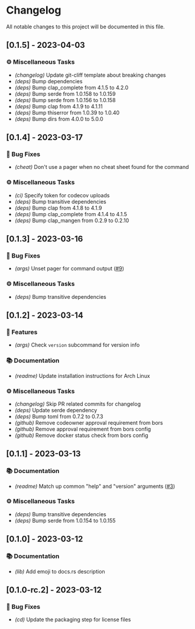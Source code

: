 # Changelog

All notable changes to this project will be documented in this file.

## [0.1.5] - 2023-04-03

### ⚙️ Miscellaneous Tasks

- *(changelog)* Update git-cliff template about breaking changes
- *(deps)* Bump dependencies
- *(deps)* Bump clap_complete from 4.1.5 to 4.2.0
- *(deps)* Bump serde from 1.0.158 to 1.0.159
- *(deps)* Bump serde from 1.0.156 to 1.0.158
- *(deps)* Bump clap from 4.1.9 to 4.1.11
- *(deps)* Bump thiserror from 1.0.39 to 1.0.40
- *(deps)* Bump dirs from 4.0.0 to 5.0.0

## [0.1.4] - 2023-03-17

### 🐛 Bug Fixes

- *(cheat)* Don't use a pager when no cheat sheet found for the command

### ⚙️ Miscellaneous Tasks

- *(ci)* Specify token for codecov uploads
- *(deps)* Bump transitive dependencies
- *(deps)* Bump clap from 4.1.8 to 4.1.9
- *(deps)* Bump clap_complete from 4.1.4 to 4.1.5
- *(deps)* Bump clap_mangen from 0.2.9 to 0.2.10

## [0.1.3] - 2023-03-16

### 🐛 Bug Fixes

- *(args)* Unset pager for command output ([#9](https://github.com/orhun/halp/issues/9))

### ⚙️ Miscellaneous Tasks

- *(deps)* Bump transitive dependencies

## [0.1.2] - 2023-03-14

### 🐙 Features

- *(args)* Check `version` subcommand for version info

### 📚 Documentation

- *(readme)* Update installation instructions for Arch Linux

### ⚙️ Miscellaneous Tasks

- *(changelog)* Skip PR related commits for changelog
- *(deps)* Update serde dependency
- *(deps)* Bump toml from 0.7.2 to 0.7.3
- *(github)* Remove codeowner approval requirement from bors
- *(github)* Remove approval requirement from bors config
- *(github)* Remove docker status check from bors config

## [0.1.1] - 2023-03-13

### 📚 Documentation

- *(readme)* Match up common "help" and "version" arguments ([#3](https://github.com/orhun/halp/issues/3))

### ⚙️ Miscellaneous Tasks

- *(deps)* Bump transitive dependencies
- *(deps)* Bump serde from 1.0.154 to 1.0.155

## [0.1.0] - 2023-03-12

### 📚 Documentation

- *(lib)* Add emoji to docs.rs description

## [0.1.0-rc.2] - 2023-03-12

### 🐛 Bug Fixes

- *(cd)* Update the packaging step for license files

<!-- generated by git-cliff -->
